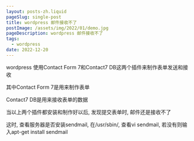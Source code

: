 ```yaml
---
layout: posts-zh.liquid
pageSlug: single-post
title: wordpress 邮件接收不了
postImage: /assets/img/2022/01/demo.jpg
pageDescription: wordpress 邮件接收不了
tags: 
  - wordpress
date: 2022-12-20
---
```


wordpress 使用Contact Form 7和Contact7 DB这两个插件来制作表单发送和接收

其中Contact Form 7是用来制作表单

Contact7 DB是用来接收表单的数据

当以上两个插件都安装和制作好以后, 发现提交表单时, 邮件还是接收不了

这时, 查看服务器是否安装sendmail, 在/usr/sbin/, 查看vi sendmail, 若没有则输入apt-get install sendmail